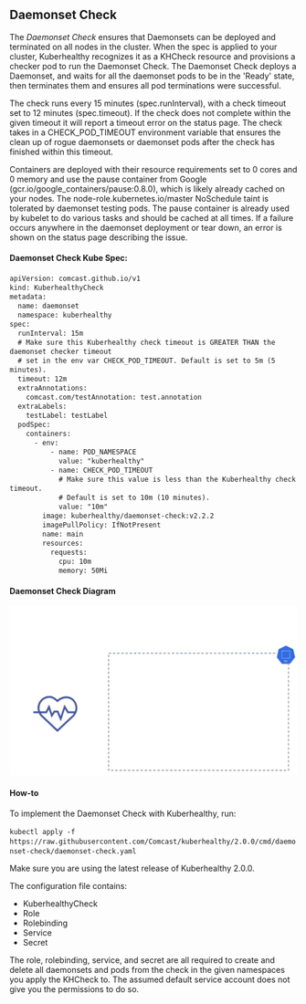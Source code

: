 ## Daemonset Check

The *Daemonset Check* ensures that Daemonsets can be deployed and terminated on all nodes in the cluster. When the spec
is applied to your cluster, Kuberhealthy recognizes it as a KHCheck resource and provisions a checker pod to run the
Daemonset Check. The Daemonset Check deploys a Daemonset, and waits for all the daemonset pods to be in the 'Ready'
state, then terminates them and ensures all pod terminations were successful.

The check runs every 15 minutes (spec.runInterval), with a check timeout set to 12 minutes (spec.timeout). If the check
does not complete within the given timeout it will report a timeout error on the status page. The check takes in a
CHECK_POD_TIMEOUT environment variable that ensures the clean up of rogue daemonsets or daemonset pods after the check
has finished within this timeout.

Containers are deployed with their resource requirements set to 0 cores and 0 memory and use the pause container from
Google (gcr.io/google_containers/pause:0.8.0), which is likely already cached on your nodes. The
node-role.kubernetes.io/master NoSchedule taint is tolerated by daemonset testing pods. The pause container is already
used by kubelet to do various tasks and should be cached at all times. If a failure occurs anywhere in the daemonset
deployment or tear down, an error is shown on the status page describing the issue.

#### Daemonset Check Kube Spec:

```$xslt
apiVersion: comcast.github.io/v1
kind: KuberhealthyCheck
metadata:
  name: daemonset
  namespace: kuberhealthy
spec:
  runInterval: 15m
  # Make sure this Kuberhealthy check timeout is GREATER THAN the daemonset checker timeout
  # set in the env var CHECK_POD_TIMEOUT. Default is set to 5m (5 minutes).
  timeout: 12m
  extraAnnotations:
    comcast.com/testAnnotation: test.annotation
  extraLabels:
    testLabel: testLabel
  podSpec:
    containers:
      - env:
          - name: POD_NAMESPACE
            value: "kuberhealthy"
          - name: CHECK_POD_TIMEOUT
            # Make sure this value is less than the Kuberhealthy check timeout.
            # Default is set to 10m (10 minutes).
            value: "10m"
        image: kuberhealthy/daemonset-check:v2.2.2
        imagePullPolicy: IfNotPresent
        name: main
        resources:
          requests:
            cpu: 10m
            memory: 50Mi
```

#### Daemonset Check Diagram

![](../../images/kh-ds-check.gif)


#### How-to

To implement the Daemonset Check with Kuberhealthy, run:

`kubectl apply -f https://raw.githubusercontent.com/Comcast/kuberhealthy/2.0.0/cmd/daemonset-check/daemonset-check.yaml`

Make sure you are using the latest release of Kuberhealthy 2.0.0.

The configuration file contains:
- KuberhealthyCheck
- Role
- Rolebinding
- Service
- Secret

The role, rolebinding, service, and secret are all required to create and delete all daemonsets and pods from the check
in the given namespaces you apply the KHCheck to. The assumed default service account does not give you the permissions
to do so.
